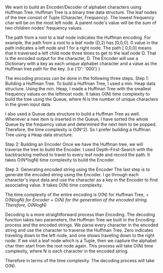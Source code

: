 We want to build an Encoder/Decoder of alphabet characters using Huffman Tree.
Huffman Tree is a binary tree data structure. The leaf nodes of the tree consist of Tuple (Character, Frequency). The lowest frequency char will be on the most left node. A parent node's value will be the sum of two children nodes' frequency values.

The path from a root to a leaf node indicates the Huffman encoding. For example, the path from a root to a leaf node (D,2) has [0,0,0]. 0 value in the path indicates a left node and 1 for a right node. The path [ 0,0,0] means that it traversed a left child node three times to get to the leaf node D. That is the encoded output for the character, D.
The Encoder will use a Dictionary with a key as each unique alphabet character and a value as the Huffman tree path for the key. (i.e  {'D': '000'} )

The encoding process can be done in the following three steps.
Step 1: Building a Huffman Tree.
To build a Huffman Tree, I used a min. Heap data structure. Using the min. Heap, I made a Huffman Tree with the smallest frequency values on the leftmost node.
It takes O(N) time complexity to build the tree using the Queue, where N is the number of unique characters in the given input data.

I also used a Queue data structure to build a Huffman Tree as well. Whenever a new item is inserted in the Queue, I have sorted the whole Queue by the frequency value and determined the next item to be popped. Therefore, the time complexity is O(N^2). So I prefer building a Huffman Tree using a Heap data structure.

Step 2: Building an Encoder
Once we have the Huffman tree, we will traverse the tree to build the Encoder. I used Depth-First-Search with the backtracking method to travel to every leaf node and record the path. It takes O(N*logN) time complexity to build the Encoder.

Step 3: Generating encoded string using the Encoder
The last step is to generate the encoded string using the Encoder. I go through each character's input data and use the character as a key in the Encoder to find associating value. It takes O(N) time complexity.

The time complexity of the entire encoding is O(N) for Huffman Tree, + O(N*logN) for Encoder + O(N) for the generation of the encoded string. Therefore, O(N*logN)

Decoding is a more straightforward process than Encoding. The decoding function takes two parameters, the Huffman Tree we built in the Encoding process and the encoded strings.
We parse every character in the encoded string and use the character to traverse the Huffman Tree. Zero indicates traveling down to the left node, and one shows traveling down to the right node.
If we visit a leaf node which is a Tuple, then we capture the alphabet char then start from the root node again.
This process will take O(N) time complexity, where N is each character in the encoded string.

Therefore in terms of the time complexity.
The decoding process will take O(N).
